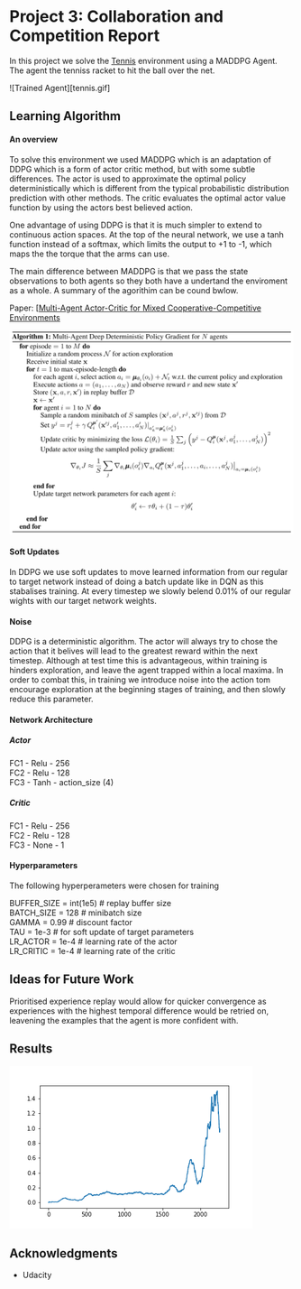 

# Project 3: Collaboration and Competition Report
In this project we solve the [Tennis]([https://github.com/Unity-Technologies/ml-agents/blob/master/docs/Learning-Environment-Examples.md#tennis](https://github.com/Unity-Technologies/ml-agents/blob/master/docs/Learning-Environment-Examples.md#tennis)) environment using a MADDPG Agent. The agent the tenniss racket to hit the ball over the net.

![Trained Agent][tennis.gif]


## Learning Algorithm

#### An overview

To solve this environment we used MADDPG which is an adaptation of DDPG which is a form of actor critic method, but with some subtle differences. The actor is used to approximate the optimal policy deterministically which is different from the typical probabilistic distribution prediction with other methods. The critic evaluates the optimal actor value function by using the actors best believed action.

One advantage of using DDPG is that it is much simpler to extend to continuous action spaces. At the top of the neural network, we use a tanh function instead of a softmax, which limits the output to +1 to -1, which maps the the torque that the arms can use.

The main difference between MADDPG is that we pass the state observations to both agents so they both have a undertand the enviroment as a whole. A summary of the agorithim can be cound bwlow. 

Paper: [[Multi-Agent Actor-Critic for Mixed Cooperative-Competitive Environments](https://arxiv.org/abs/1706.02275)

![Algo](MADDPG_alg.png)


#### Soft Updates 
In DDPG we use soft updates to move learned information from our regular to target network instead of doing a batch update like in DQN as this stabalises training. At every timestep we slowly belend 0.01% of our regular wights with our target network weights.

#### Noise 

DDPG is a deterministic algorithm. The actor will always try to chose the action that it belives will lead to the greatest reward within the next timestep. Although at test time this is advantageous, within training is hinders exploration, and leave the agent trapped within a local maxima. In order to combat this, in training we introduce noise into the action tom encourage exploration at the beginning stages of training, and then slowly reduce this parameter.

#### Network Architecture
##### Actor
FC1 - Relu - 256 <br>
FC2 - Relu - 128 <br>
FC3 - Tanh - action_size (4) <br>

##### Critic
FC1 - Relu - 256 <br>
FC2 - Relu - 128 <br>
FC3 - None - 1 <br>


#### Hyperparameters

The following hyperperameters were chosen for training

BUFFER_SIZE = int(1e5)  # replay buffer size <br>
BATCH_SIZE = 128        # minibatch size <br>
GAMMA = 0.99            # discount factor <br>
TAU = 1e-3              # for soft update of target parameters <br>
LR_ACTOR = 1e-4         # learning rate of the actor <br>
LR_CRITIC = 1e-4        # learning rate of the critic <br>


## Ideas for Future Work
Prioritised experience replay would allow for quicker convergence as experiences with the highest temporal difference would be retried on, leavening the examples that the agent is more confident with. 

## Results 
![Trained Agent](./results.png)


## Acknowledgments

* Udacity
